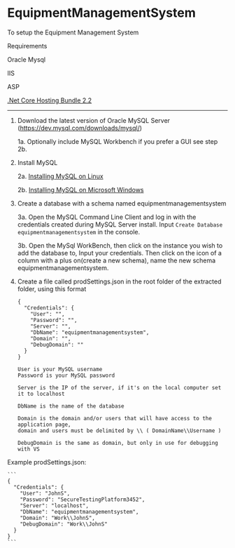 # EquipmentManagementSystem


To setup the Equipment Management System

Requirements

  Oracle Mysql
  
  IIS

  ASP

  <a href="https://dotnet.microsoft.com/download/dotnet-core/2.2" target="_blank">.Net Core Hosting Bundle 2.2</a>

-------------------------------------------------------------------------------------------------------------------------------

1. Download the latest version of Oracle MySQL Server (https://dev.mysql.com/downloads/mysql/)
  
    1a. Optionally include MySQL Workbench if you prefer a GUI see step 2b.

2. Install MySQL
  
    2a. <a href="http://dev.mysql.com/doc/refman/5.6/en/linux-installation.html" target="_blank">Installing MySQL on Linux</a>

    2b. <a href="http://dev.mysql.com/doc/refman/5.6/en/windows-installation.html" target="_blank">Installing MySQL on Microsoft Windows</a>

3. Create a database with a schema named equipmentmanagementsystem
  
    3a. Open the MySQL Command Line Client and log in with the credentials created during MySQL Server install.
      Input `Create Database equipmentmanagementsystem` in the console.
  
    3b. Open the MySql WorkBench, then click on the instance you wish to add the database to, Input your credentials.
      Then click on the icon of a column with a plus on(create a new schema), name the new schema equipmentmanagementsystem.
      
4.  Create a file called prodSettings.json in the root folder of the extracted folder, using this format
    ```
    {
      "Credentials": {
        "User": "",
        "Password": "",
        "Server": "",
        "DbName": "equipmentmanagementsystem",
        "Domain": "",
        "DebugDomain": ""
      }
    }
    ```
    
    ```
    User is your MySQL username
    Password is your MySQL password
    
    Server is the IP of the server, if it's on the local computer set it to localhost
    
    DbName is the name of the database
    
    Domain is the domain and/or users that will have access to the application page, 
    domain and users must be delimited by \\ ( DomainName\\Username )
    
    DebugDomain is the same as domain, but only in use for debugging with VS
    ```
    
Example prodSettings.json:
    
    ```
    {
      "Credentials": {
        "User": "JohnS",
        "Password": "SecureTestingPlatform3452",
        "Server": "localhost",
        "DbName": "equipmentmanagementsystem",
        "Domain": "Work\\JohnS",
        "DebugDomain": "Work\\JohnS"
      }
    }
    ```
